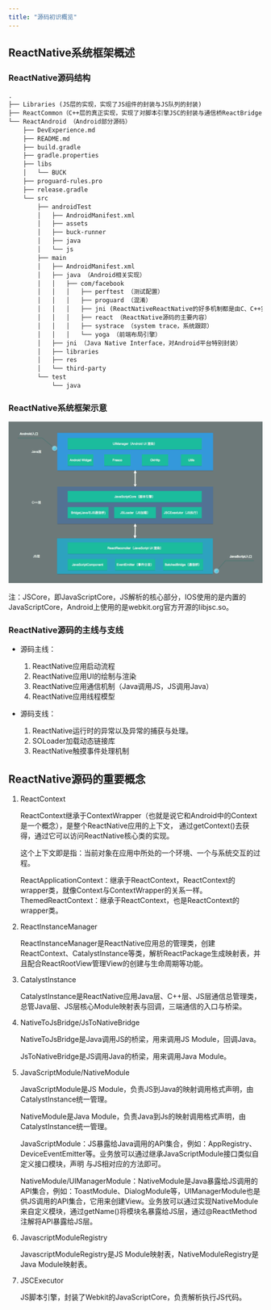 ```yaml
---
title: "源码初识概览"
---
```


## ReactNative系统框架概述

### ReactNative源码结构

```md
.
├── Libraries (JS层的实现，实现了JS组件的封装与JS队列的封装)
├── ReactCommon（C++层的真正实现，实现了对脚本引擎JSC的封装与通信桥ReactBridge，Android与iOS通用）
└── ReactAndroid （Android部分源码）
    ├── DevExperience.md
    ├── README.md
    ├── build.gradle
    ├── gradle.properties
    ├── libs
    │   └── BUCK
    ├── proguard-rules.pro
    ├── release.gradle
    └── src
        ├── androidTest
        │   ├── AndroidManifest.xml
        │   ├── assets
        │   ├── buck-runner
        │   ├── java
        │   └── js
        ├── main
        │   ├── AndroidManifest.xml
        │   ├── java （Android相关实现）
        │   │   ├── com/facebook
        │   │   │   ├── perftest （测试配置）
        │   │   │   ├── proguard （混淆）
        │   │   │   ├── jni (ReactNativeReactNative的好多机制都是由C、C++实现的，这部分便是用来载入SO库)
        │   │   │   ├── react （ReactNative源码的主要内容）
        │   │   │   ├── systrace （system trace，系统跟踪）
        │   │   │   └── yoga （前端布局引擎）
        │   ├── jni （Java Native Interface，对Android平台特别封装）
        │   ├── libraries
        │   ├── res
        │   └── third-party
        └── test
            └── java
```

### ReactNative系统框架示意

![ReactNative系统框架图](../../../.imgs/react_native_system_strcuture.png)

注：JSCore，即JavaScriptCore，JS解析的核心部分，IOS使用的是内置的JavaScriptCore，Android上使用的是webkit.org官方开源的libjsc.so。

### ReactNative源码的主线与支线

- 源码主线：

  1. ReactNative应用启动流程
  2. ReactNative应用UI的绘制与渲染
  3. ReactNative应用通信机制（Java调用JS，JS调用Java）
  4. ReactNative应用线程模型

- 源码支线：

  1. ReactNative运行时的异常以及异常的捕获与处理。
  2. SOLoader加载动态链接库
  3. ReactNative触摸事件处理机制

## ReactNative源码的重要概念

1. ReactContext

    ReactContext继承于ContextWrapper（也就是说它和Android中的Context是一个概念），是整个ReactNative应用的上下文，
    通过getContext()去获得，通过它可以访问ReactNative核心类的实现。

    这个上下文即是指：当前对象在应用中所处的一个环境、一个与系统交互的过程。

    ReactApplicationContext：继承于ReactContext，ReactContext的wrapper类，就像Context与ContextWrapper的关系一样。
    ThemedReactContext：继承于ReactContext，也是ReactContext的wrapper类。

2. ReactInstanceManager

    ReactInstanceManager是ReactNative应用总的管理类，创建ReactContext、CatalystInstance等类，解析ReactPackage生成映射表，并且配合ReactRootView管理View的创建与生命周期等功能。

3. CatalystInstance

    CatalystInstance是ReactNative应用Java层、C++层、JS层通信总管理类，总管Java层、JS层核心Module映射表与回调，三端通信的入口与桥梁。

4. NativeToJsBridge/JsToNativeBridge

    NativeToJsBridge是Java调用JS的桥梁，用来调用JS Module，回调Java。

    JsToNativeBridge是JS调用Java的桥梁，用来调用Java Module。

5. JavaScriptModule/NativeModule

    JavaScriptModule是JS Module，负责JS到Java的映射调用格式声明，由CatalystInstance统一管理。

    NativeModule是Java Module，负责Java到Js的映射调用格式声明，由CatalystInstance统一管理。

    JavaScriptModule：JS暴露给Java调用的API集合，例如：AppRegistry、DeviceEventEmitter等。业务放可以通过继承JavaScriptModule接口类似自定义接口模块，声明 与JS相对应的方法即可。

    NativeModule/UIManagerModule：NativeModule是Java暴露给JS调用的API集合，例如：ToastModule、DialogModule等，UIManagerModule也是供JS调用的API集合，它用来创建View。业务放可以通过实现NativeModule来自定义模块，通过getName()将模块名暴露给JS层，通过@ReactMethod注解将API暴露给JS层。

6. JavascriptModuleRegistry

    JavascriptModuleRegistry是JS Module映射表，NativeModuleRegistry是Java Module映射表。

7. JSCExecutor

    JS脚本引擎，封装了Webkit的JavaScriptCore，负责解析执行JS代码。
